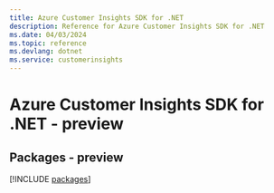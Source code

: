 ```yaml
---
title: Azure Customer Insights SDK for .NET
description: Reference for Azure Customer Insights SDK for .NET
ms.date: 04/03/2024
ms.topic: reference
ms.devlang: dotnet
ms.service: customerinsights
---
```

# Azure Customer Insights SDK for .NET - preview
## Packages - preview
[!INCLUDE [packages](customer-insights-index.md)]